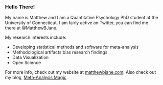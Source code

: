 ### Hello There!

My name is Matthew and I am a Quantitative Psychology PhD student at the University of Connecticut. I am fairly active on Twitter, you can find me there at @MatthewBJane.

My research interests include:
- Developing statistical methods and software for meta-analysis
- Methodological artifacts bias research findings
- Data Visualization
- Open Science

For more info, check out my website at [matthewbjane.com](https://matthewbjane.com). Also check out my blog, [Meta-Analysis Magic](https://matthewbjane.com/blog)


